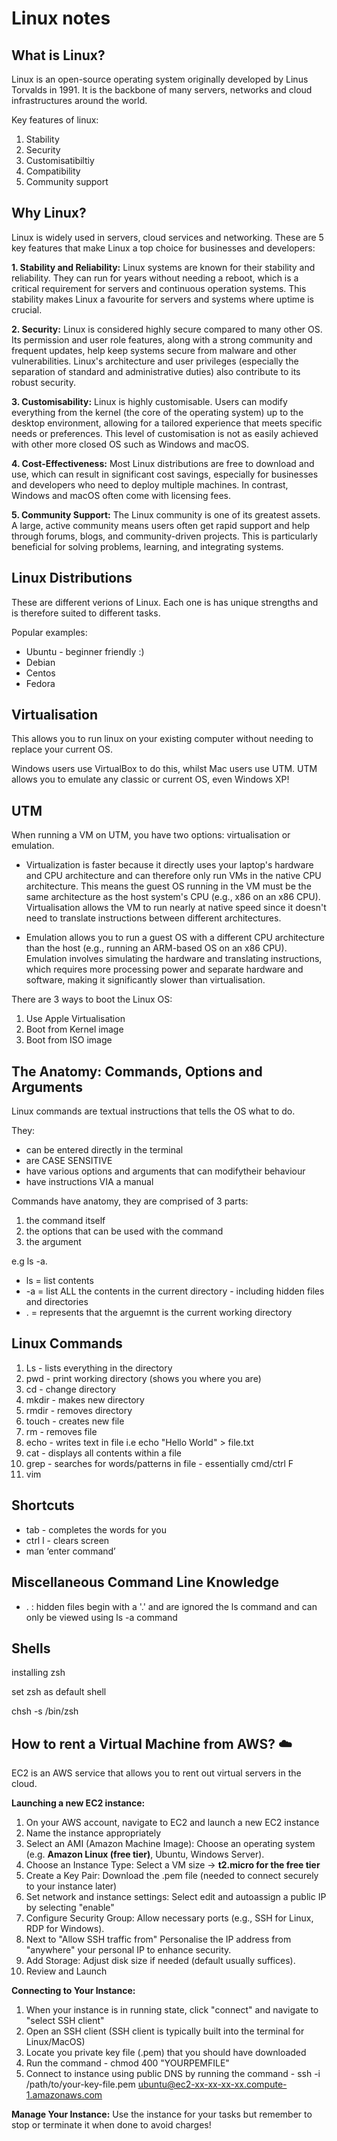 # Linux notes

## What is Linux?

Linux is an open-source operating system originally developed by Linus Torvalds in 1991. 
It is the backbone of many servers, networks and cloud infrastructures around the world.

Key features of linux:
1. Stability
2. Security 
3. Customisatibiltiy
4. Compatibility 
5. Community support

## Why Linux?

Linux is widely used in servers, cloud services and networking. These are 5 key features that make Linux a top choice for businesses and developers:

**1. Stability and Reliability:**
Linux systems are known for their stability and reliability. They can run for years without needing a reboot, which is a critical requirement for servers and continuous operation systems. This stability makes Linux a favourite for servers and systems where uptime is crucial.

**2. Security:**
Linux is considered highly secure compared to many other OS. Its permission and user role features, along with a strong community and frequent updates, help keep systems secure from malware and other vulnerabilities. Linux's architecture and user privileges (especially the separation of standard and administrative duties) also contribute to its robust security.

**3. Customisability:**
Linux is highly customisable. Users can modify everything from the kernel (the core of the operating system) up to the desktop environment, allowing for a tailored experience that meets specific needs or preferences. This level of customisation is not as easily achieved with other more closed OS such as Windows and macOS.

**4. Cost-Effectiveness:**
Most Linux distributions are free to download and use, which can result in significant cost savings, especially for businesses and developers who need to deploy multiple machines. In contrast, Windows and macOS often come with licensing fees.

**5. Community Support:**
The Linux community is one of its greatest assets. A large, active community means users often get rapid support and help through forums, blogs, and community-driven projects. This is particularly beneficial for solving problems, learning, and integrating systems.

## Linux Distributions

These are different verions of Linux. Each one is has unique strengths and is therefore suited to different tasks.

Popular examples:
- Ubuntu - beginner friendly :)
- Debian
- Centos
- Fedora

## Virtualisation

This allows you to run linux on your existing computer without needing to replace your current OS.

Windows users use VirtualBox to do this, whilst Mac users use UTM. UTM allows you to emulate any classic or current OS, even Windows XP!

## UTM

When running a VM on UTM, you have two options: virtualisation or emulation.

- Virtualization is faster because  it directly uses your laptop's hardware and CPU architecture and can therefore only run VMs in the native CPU architecture. This means the guest OS running in the VM must be the same architecture as the host system's CPU (e.g., x86 on an x86 CPU). Virtualisation allows the VM to run nearly at native speed since it doesn't need to translate instructions between different architectures.

- Emulation allows you to run a guest OS with a different CPU architecture than the host (e.g., running an ARM-based OS on an x86 CPU). Emulation involves simulating the hardware and translating instructions, which requires more processing power and separate hardware and software, making it significantly slower than virtualisation.

There are 3 ways to boot the Linux OS:

1. Use Apple Virtualisation
2. Boot from Kernel image
3. Boot from ISO image

## The Anatomy: Commands, Options and Arguments

Linux commands are textual instructions that tells the OS what to do.

They:
- can be entered directly in the terminal
- are CASE SENSITIVE
- have various options and arguments that can modifytheir behaviour
- have instructions VIA a manual

Commands have anatomy, they are comprised of 3 parts:

1. the command itself
2. the options that can be used with the command 
3. the argument 

e.g ls -a.
- ls = list contents
- -a = list ALL the contents in the current directory - including hidden files and directories
- . = represents that the arguemnt is the current working directory

## Linux Commands

1. Ls - lists everything in the directory 
2. pwd - print working directory (shows you where you are)
3. cd - change directory
4. mkdir - makes new directory
5. rmdir - removes directory 
6. touch - creates new file 
7. rm - removes file
8. echo - writes text in file i.e echo "Hello World" > file.txt
9. cat - displays all contents within a file
10. grep - searches for words/patterns in file - essentially cmd/ctrl F
11. vim

## Shortcuts 
- tab - completes the words for you
- ctrl l - clears screen
- man ‘enter command’

## Miscellaneous Command Line Knowledge
- . : hidden files begin with a '.' and are ignored the ls command and can only be viewed using ls -a command

## Shells

installing zsh

set zsh as default shell 

chsh -s /bin/zsh






## How to rent a Virtual Machine from AWS? ☁️

EC2 is an AWS service that allows you to rent out virtual servers in the cloud.

**Launching a new EC2 instance:**
1. On your AWS account, navigate to EC2 and launch a new EC2 instance
2. Name the instance appropriately
3. Select an AMI (Amazon Machine Image): Choose an operating system (e.g. **Amazon Linux (free tier)**, Ubuntu, Windows Server).
4. Choose an Instance Type: Select a VM size -> **t2.micro for the free tier**
5. Create a Key Pair: Download the .pem file (needed to connect securely to your instance later)
6. Set network and instance settings: Select edit and autoassign a public IP by selecting "enable"
7. Configure Security Group: Allow necessary ports (e.g., SSH for Linux, RDP for Windows).
8. Next to "Allow SSH traffic from" Personalise the IP address from "anywhere" your personal IP to enhance security.
9. Add Storage: Adjust disk size if needed (default usually suffices).
10. Review and Launch

**Connecting to Your Instance:**
1. When your instance is in running state, click "connect" and navigate to "select SSH client"
2. Open an SSH client (SSH client is typically built into the terminal for Linux/MacOS)
3. Locate you private key file (.pem) that you should have downloaded
4. Run the command - chmod 400 "YOURPEMFILE"
5. Connect to instance using public DNS by running the command - ssh -i /path/to/your-key-file.pem ubuntu@ec2-xx-xx-xx-xx.compute-1.amazonaws.com

**Manage Your Instance:**
Use the instance for your tasks but remember to stop or terminate it when done to avoid charges!
